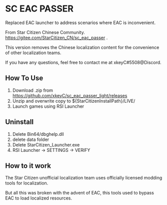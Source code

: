 # SC EAC PASSER
Replaced EAC launcher to address scenarios where EAC is inconvenient.

From Star Citizen Chinese Community. https://gitee.com/StarCitizen_CN/sc_eac_passer .

This version removes the Chinese localization content for the convenience of other localization teams.

If you have any questions, feel free to contact me at xkeyC#5508@Discord.

## How To Use
1. Download .zip from https://github.com/xkeyC/sc_eac_passer_light/releases
2. Unzip and overwrite copy to ${StarCitizenInstallPath}/LIVE/
3. Launch games using RSI Launcher

## Uninstall
1. Delete Bin64/dbghelp.dll
2. delete data folder
3. Delete StarCitizen_Launcher.exe
4. RSI Launcher -> SETTINGS -> VERIFY

## How to it work
The Star Citizen unofficial localization team uses officially licensed modding tools for localization.

But all this was broken with the advent of EAC, this tools used to bypass EAC to load localized resources.

